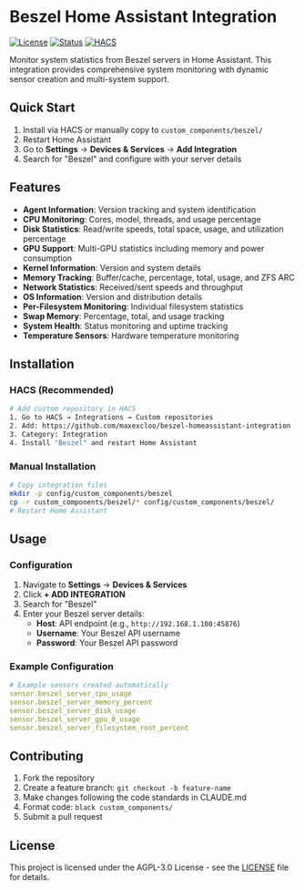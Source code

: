 # Beszel Home Assistant Integration

[![License](https://img.shields.io/badge/license-AGPL--3.0-blue.svg)](LICENSE)
[![Status](https://img.shields.io/badge/status-active-success)](https://img.shields.io/badge/status-active-success)
[![HACS](https://img.shields.io/badge/HACS-orange.svg)](https://github.com/hacs/integration)

Monitor system statistics from Beszel servers in Home Assistant. This integration provides comprehensive system monitoring with dynamic sensor creation and multi-system support.

## Quick Start

1. Install via HACS or manually copy to `custom_components/beszel/`
2. Restart Home Assistant
3. Go to **Settings** → **Devices & Services** → **Add Integration**
4. Search for "Beszel" and configure with your server details

## Features

- **Agent Information**: Version tracking and system identification
- **CPU Monitoring**: Cores, model, threads, and usage percentage
- **Disk Statistics**: Read/write speeds, total space, usage, and utilization percentage
- **GPU Support**: Multi-GPU statistics including memory and power consumption
- **Kernel Information**: Version and system details
- **Memory Tracking**: Buffer/cache, percentage, total, usage, and ZFS ARC
- **Network Statistics**: Received/sent speeds and throughput
- **OS Information**: Version and distribution details
- **Per-Filesystem Monitoring**: Individual filesystem statistics
- **Swap Memory**: Percentage, total, and usage tracking
- **System Health**: Status monitoring and uptime tracking
- **Temperature Sensors**: Hardware temperature monitoring

## Installation

### HACS (Recommended)

```bash
# Add custom repository in HACS
1. Go to HACS → Integrations → Custom repositories
2. Add: https://github.com/maxexcloo/beszel-homeassistant-integration
3. Category: Integration
4. Install "Beszel" and restart Home Assistant
```

### Manual Installation

```bash
# Copy integration files
mkdir -p config/custom_components/beszel
cp -r custom_components/beszel/* config/custom_components/beszel/
# Restart Home Assistant
```

## Usage

### Configuration

1. Navigate to **Settings** → **Devices & Services**
2. Click **+ ADD INTEGRATION**
3. Search for "Beszel"
4. Enter your Beszel server details:
   - **Host**: API endpoint (e.g., `http://192.168.1.100:45876`)
   - **Username**: Your Beszel API username
   - **Password**: Your Beszel API password

### Example Configuration

```yaml
# Example sensors created automatically
sensor.beszel_server_cpu_usage
sensor.beszel_server_memory_percent
sensor.beszel_server_disk_usage
sensor.beszel_server_gpu_0_usage
sensor.beszel_server_filesystem_root_percent
```

## Contributing

1. Fork the repository
2. Create a feature branch: `git checkout -b feature-name`
3. Make changes following the code standards in CLAUDE.md
4. Format code: `black custom_components/`
5. Submit a pull request

## License

This project is licensed under the AGPL-3.0 License - see the [LICENSE](LICENSE) file for details.
